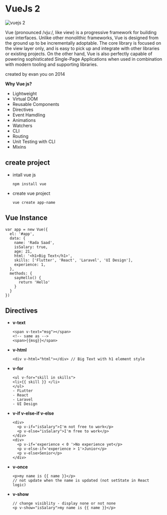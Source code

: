 # VueJs 2

![vuejs 2](https://miro.medium.com/max/1400/1*IPTRjl2GyBeNrBnbvB714A.jpeg)

Vue (pronounced /vjuː/, like view) is a progressive framework for building user interfaces. Unlike other monolithic frameworks, Vue is designed from the ground up to be incrementally adoptable. The core library is focused on the view layer only, and is easy to pick up and integrate with other libraries or existing projects. On the other hand, Vue is also perfectly capable of powering sophisticated Single-Page Applications when used in combination with modern tooling and supporting libraries.

created by evan you on 2014

**Why Vue js?**

- Lightweight
- Virtual DOM
- Reusable Components
- Directives
- Event Hamdling
- Animations
- Watchers
- CLI
- Routing
- Unit Testing with CLI
- Mixins

## create project

- intall vue js
  ```
  npm install vue
  ```
- create vue project

  ```
  vue create app-name
  ```

## Vue Instance

```
var app = new Vue({
  el: '#app',
  data: {
    name: 'Rada Saad',
    isSalary: true,
    age: 21,
    html: '<h1>Big Text</h1>',
    skills: ['Flutter', 'React', 'Laravel', 'UI Design'],
    experience: 1,
  },
  methods: {
    sayHello() {
      return 'Hello'
    }
  }
})
```

## Directives

- **v-text**
  ```
  <span v-text="msg"></span>
  <!-- same as -->
  <span>{{msg}}</span>
  ```
- **v-html**
  ```
  <div v-html="html"></div> // Big Text with h1 element style
  ```
- **v-for**
  ```
  <ul v-for="skill in skills">
  <li>{{ skill }} </li>
  </ul>
  - FLutter
  - React
  - Laravel
  - UI Design
  ```
- **v-if v-else-if v-else**
  ```
  <div>
    <p v-if="isSalary">I'm not free to work</p>
    <p v-else="isSalary">I'm free to work</p>
  </div>
  <div>
    <p v-if='experience < 0 '>No experience yet</p>
    <p v-else-if='experience > 1'>Junior</p>
    <p v-else>Senior</p>
  </div>
  ```
- **v-once**
  ```
  <p>my name is {{ name }}</p>
  // not update when the name is updated (not setState in React logic)
  ```
- **v-show**
  ```
  // change visiblity - display none or not none
  <p v-show="isSalary">my name is {{ name }}</p>
  ```
